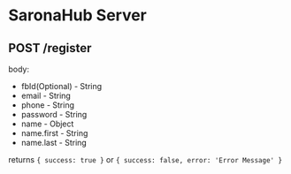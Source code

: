 # SaronaHub Server

## POST /register

body:
  - fbId(Optional) - String
  - email - String
  - phone - String
  - password - String
  - name - Object
  - name.first - String
  - name.last - String

returns `{ success: true }` or `{ success: false, error: 'Error Message' }`
